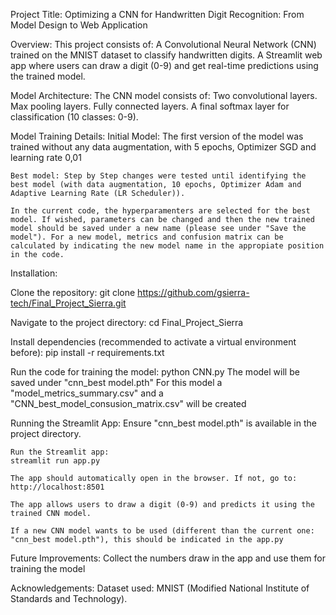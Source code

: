 Project Title:
Optimizing a CNN for Handwritten Digit Recognition: From Model Design to Web Application

Overview:
This project consists of:
    A Convolutional Neural Network (CNN) trained on the MNIST dataset to classify handwritten digits.
    A Streamlit web app where users can draw a digit (0-9) and get real-time predictions using the trained model.

Model Architecture:
The CNN model consists of:
    Two convolutional layers.
    Max pooling layers.
    Fully connected layers.
    A final softmax layer for classification (10 classes: 0-9).

Model Training Details:
    Initial Model: The first version of the model was trained without any data augmentation, with 5 epochs, Optimizer SGD and learning rate 0,01

    Best model: Step by Step changes were tested until identifying the best model (with data augmentation, 10 epochs, Optimizer Adam and Adaptive Learning Rate (LR Scheduler)).

    In the current code, the hyperparamenters are selected for the best model. If wished, parameters can be changed and then the new trained model should be saved under a new name (please see under "Save the model"). For a new model, metrics and confusion matrix can be calculated by indicating the new model name in the appropiate position in the code.


Installation:

Clone the repository:
    git clone https://github.com/gsierra-tech/Final_Project_Sierra.git

Navigate to the project directory:
    cd Final_Project_Sierra

Install dependencies (recommended to activate a virtual environment before):
    pip install -r requirements.txt

Run the code for training the model:
    python CNN.py
    The model will be saved under "cnn_best model.pth"
    For this model a "model_metrics_summary.csv" and a "CNN_best_model_consusion_matrix.csv" will be created


Running the Streamlit App:
    Ensure "cnn_best model.pth" is available in the project directory.

    Run the Streamlit app:
    streamlit run app.py

    The app should automatically open in the browser. If not, go to: http://localhost:8501

    The app allows users to draw a digit (0-9) and predicts it using the trained CNN model.

    If a new CNN model wants to be used (different than the current one: "cnn_best model.pth"), this should be indicated in the app.py

Future Improvements:
    Collect the numbers draw in the app and use them for training the model

Acknowledgements:
    Dataset used: MNIST (Modified National Institute of Standards and Technology).

